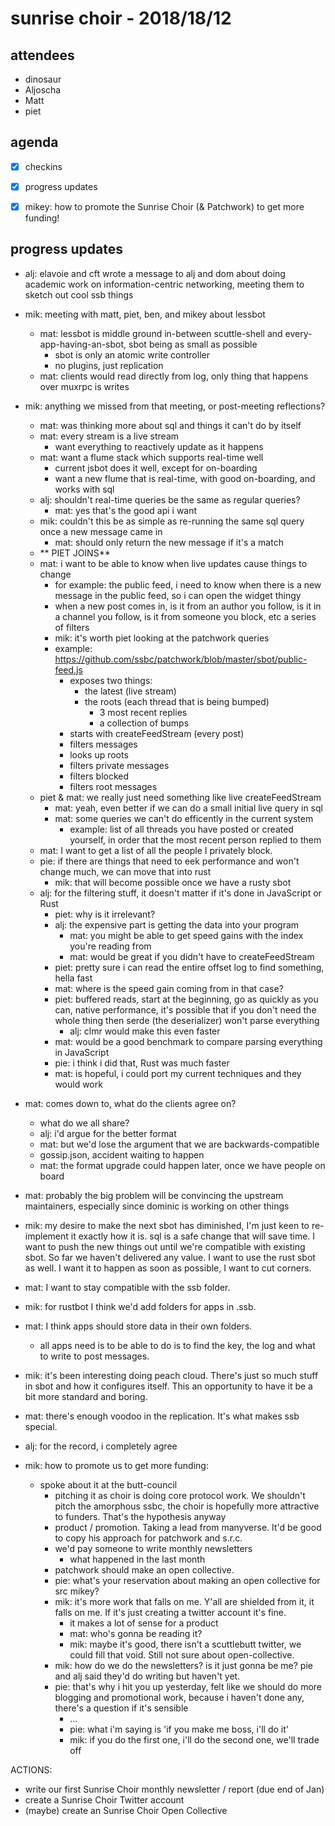 # sunrise choir - 2018/18/12

## attendees

- dinosaur
- Aljoscha
- Matt
- piet

## agenda

- [x] checkins
- [x] progress updates
- [x] mikey: how to promote the Sunrise Choir (& Patchwork) to get more funding!


## progress updates

- alj: elavoie and cft wrote a message to alj and dom about doing academic work on information-centric networking, meeting them to sketch out cool ssb things
- mik: meeting with matt, piet, ben, and mikey about lessbot
    - mat: lessbot is middle ground in-between scuttle-shell and every-app-having-an-sbot, sbot being as small as possible
        - sbot is only an atomic write controller
        - no plugins, just replication
    - mat: clients would read directly from log, only thing that happens over muxrpc is writes
- mik: anything we missed from that meeting, or post-meeting reflections?
    - mat: was thinking more about sql and things it can't do by itself
    - mat: every stream is a live stream
        - want everything to reactively update as it happens
    - mat: want a flume stack which supports real-time well
        - current jsbot does it well, except for on-boarding
        - want a new flume that is real-time, with good on-boarding, and works with sql
    - alj: shouldn't real-time queries be the same as regular queries?
        - mat: yes that's the good api i want
    - mik: couldn't this be as simple as re-running the same sql query once a new message came in
        - mat: should only return the new message if it's a match
    - ** PIET JOINS**
    - mat: i want to be able to know when live updates cause things to change
        - for example: the public feed, i need to know when there is a new message in the public feed, so i can open the widget thingy
        - when a new post comes in, is it from an author you follow, is it in a channel you follow, is it from someone you block, etc a series of filters
        - mik: it's worth piet looking at the patchwork queries
        - example: https://github.com/ssbc/patchwork/blob/master/sbot/public-feed.js
            - exposes two things:
                - the latest (live stream)
                - the roots (each thread that is being bumped)
                    - 3 most recent replies
                    - a collection of bumps
            - starts with createFeedStream (every post)
            - filters messages
            - looks up roots
            - filters private messages
            - filters blocked
            - filters root messages
    - piet & mat: we really just need something like live createFeedStream
        - mat: yeah, even better if we can do a small initial live query in sql
        - mat: some queries we can't do efficently in the current system
            - example: list of all threads you have posted or created yourself, in order that the most recent person replied to them
    - mat: I want to get a list of all the people I privately block.
    - pie: if there are things that need to eek performance and won't change much, we can move that into rust
        - mik: that will become possible once we have a rusty sbot
    - alj: for the filtering stuff, it doesn't matter if it's done in JavaScript or Rust
        - piet: why is it irrelevant?
        - alj: the expensive part is getting the data into your program
            - mat: you might be able to get speed gains with the index you're reading from
            - mat: would be great if you didn't have to createFeedStream
        - piet: pretty sure i can read the entire offset log to find something, hella fast
        - mat: where is the speed gain coming from in that case?
        - piet: buffered reads, start at the beginning, go as quickly as you can, native performance, it's possible that if you don't need the whole thing then serde (the deserializer) won't parse everything
          - alj: clmr would make this even faster
        - mat: would be a good benchmark to compare parsing everything in JavaScript
        - pie: i think i did that, Rust was much faster
        - mat: is hopeful, i could port my current techniques and they would work
- mat: comes down to, what do the clients agree on?
    - what do we all share?
    - alj: i'd argue for the better format
    - mat: but we'd lose the argument that we are backwards-compatible
    - gossip.json, accident waiting to happen
    - mat: the format upgrade could happen later, once we have people on board
- mat: probably the big problem will be convincing the upstream maintainers, especially since dominic is working on other things

- mik: my desire to make the next sbot has diminished, I'm just keen to re-implement it exactly how it is. sql is a safe change that will save time. I want to push the new things out until we're compatible with existing sbot. So far we haven't delivered any value. I want to use the rust sbot as well. I want it to happen as soon as possible, I want to cut corners.
- mat: I want to stay compatible with the ssb folder.
- mik: for rustbot I think we'd add folders for apps in .ssb.
- mat: I think apps should store data in their own folders.
  - all apps need is to be able to do is to find the key, the log and what to write to post messages.
- mik: it's been interesting doing peach cloud. There's just so much stuff in sbot and how it configures itself. This an opportunity to have it be a bit more standard and boring.
- mat: there's enough voodoo in the replication. It's what makes ssb special. 
- alj: for the record, i completely agree


- mik: how to promote us to get more funding:
  - spoke about it at the butt-council
    - pitching it as choir is doing core protocol work. We shouldn't pitch the amorphous ssbc, the choir is hopefully more attractive to funders. That's the hypothesis anyway
    - product / promotion. Taking a lead from manyverse. It'd be good to copy his approach for patchwork and s.r.c.
    - we'd pay someone to write monthly newsletters
      - what happened in the last month
    - patchwork should make an open collective.
    - pie: what's your reservation about making an open collective for src mikey?
    - mik: it's more work that falls on me. Y'all are shielded from it, it falls on me. If it's just creating a twitter account it's fine.
      - it makes a lot of sense for a product
      - mat: who's gonna be reading it?
      - mik: maybe it's good, there isn't a scuttlebutt twitter, we could fill that void. Still not sure about open-collective.
    - mik: how do we do the newsletters? is it just gonna be me? pie and alj said they'd do writing but haven't yet.
    - pie: that's why i hit you up yesterday, felt like we should do more blogging and promotional work, because i haven't done any, there's a question if it's sensible
        - ...
        - pie: what i'm saying is 'if you make me boss, i'll do it'
        - mik: if you do the first one, i'll do the second one, we'll trade off

ACTIONS:

- write our first Sunrise Choir monthly newsletter / report (due end of Jan)
- create a Sunrise Choir Twitter account
- (maybe) create an Sunrise Choir Open Collective
